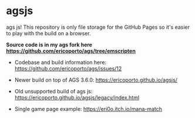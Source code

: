 # agsjs
ags js! This repository is only file storage for the GitHub Pages so it's easier to play with the build on a browser.

**Source code is in my ags fork here https://github.com/ericoporto/ags/tree/emscripten**

- Codebase and build information here: https://github.com/ericoporto/ags/issues/12

- Newer build on top of AGS 3.6.0: https://ericoporto.github.io/agsjs/

- Old unsupported build of ags js: https://ericoporto.github.io/agsjs/legacy/index.html

- Single game page example: https://eri0o.itch.io/mana-match
